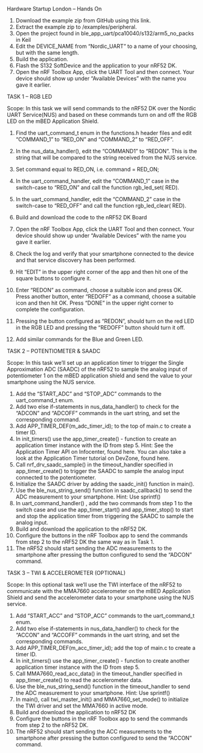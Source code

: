 Hardware Startup London – Hands On

1.	Download the example zip from GitHub using this link. 
2.	Extract the example zip to <SKD-folder>/examples/peripheral. 
3.	Open the project found in ble_app_uart/pca10040/s132/arm5_no_packs in Keil 
4.	Edit the DEVICE_NAME from “Nordic_UART” to a name of your choosing, but with the same length. 
5.	Build the application.
6.	Flash the S132 SoftDevice and the application to your nRF52 DK.
7.	Open the nRF Toolbox App, click the UART Tool and then connect. Your device should show up under “Available Devices” with the name you gave it earlier.  

TASK 1 – RGB LED 

Scope: In this task we will send commands to the nRF52 DK over the Nordic UART Service(NUS) and based on these commands turn on and off the RGB LED on the mBED Application Shield.  

1.	Find the uart_command_t enum in the functions.h header files and edit “COMMAND_1” to “RED_ON” and “COMMAND_2” to “RED_OFF”.

2.	In the nus_data_handler(), edit the “COMMAND1” to “REDON”. This is the string that will be compared to the string received from the NUS service.

3.	Set command equal to RED_ON, i.e. command = RED_ON;
4.	In the uart_command_handler, edit the “COMMAND_1” case in the switch-case to “RED_ON” and call the function rgb_led_set( RED).
5.	In the uart_command_handler, edit the “COMMAND_2” case in the switch-case to “RED_OFF” and call the function rgb_led_clear( RED).
6.	Build and download the code to the nRF52 DK Board
7.	Open the nRF Toolbox App, click the UART Tool and then connect. Your device should show up under “Available Devices” with the name you gave it earlier.  
8.	Check the log and verify that your smartphone connected to the device and that service discovery has been performed. 
9.	Hit “EDIT” in the upper right corner of the app and then hit one of the square buttons to configure it. 
10.	Enter “REDON” as command, choose a suitable icon and press OK. Press another button, enter “REDOFF” as a command, choose a suitable icon and then hit OK. Press “DONE” in the upper right corner to complete the configuration. 
11.	Pressing the button configured as “REDON”, should turn on the red LED in the RGB LED and pressing the “REDOFF” button should turn it off. 
12.	Add similar commands for the Blue and Green LED.



TASK 2 – POTENTIOMETER & SAADC

Scope: In this task we’ll set up an application timer to trigger the Single Approximation ADC (SAADC) of the nRF52 to sample the analog input of potentiometer 1 on the mBED application shield and send the value to your smartphone using the NUS service. 
1.	Add the “START_ADC” and “STOP_ADC” commands to the uart_command_t enum. 
2.	Add two else if-statements in nus_data_handler() to check for the “ADCON” and “ADCOFF” commands in the uart string, and set the corresponding command.
3.	Add APP_TIMER_DEF(m_adc_timer_id); to the top of main.c to create a timer ID.
4.	In init_timers() use the app_timer_create() - function to create an application timer instance with the ID from step 5. Hint: See the Application Timer API on Infocenter, found here. You can also take a look at the Application Timer tutorial on DevZone, found here.
5.	Call nrf_drv_saadc_sample() in the timeout_handler specified in app_timer_create()  to trigger the SAADC to sample the analog input connected to the potentiometer. 
6.	Initialize the SAADC driver by adding the saadc_init() function in main().
7.	Use the ble_nus_string_send() function in saadc_callback() to send the ADC measurement to your smartphone. Hint: Use sprintf() 
8.	In uart_command_handler() , add the two commands from step 1 to the switch case and use the app_timer_start() and app_timer_stop() to start and stop the application timer from triggering the SAADC to sample the analog input.
9.	Build and download the application to the nRF52 DK.
10.	Configure the buttons in the nRF Toolbox app to send the commands from step 2 to the nRF52 DK the same way as in Task 1. 
11.	The nRF52 should start sending the ADC measurements to the smartphone after pressing the button configured to send the “ADCON” command.







TASK 3 – TWI & ACCELEROMETER (OPTIONAL)
 
Scope: In this optional task we’ll use the TWI interface of the nRF52 to communicate with the MMA7660 accelerometer on the mBED Application Shield and send the accelerometer data to your smartphone using the NUS service.
1.	Add “START_ACC” and “STOP_ACC” commands to the uart_command_t enum.
2.	Add two else if-statements in nus_data_handler() to check for the “ACCON” and “ACCOFF” commands in the uart string, and set the corresponding commands.
3.	Add APP_TIMER_DEF(m_acc_timer_id); add the top of main.c to create a timer ID.
4.	In init_timers() use the app_timer_create() - function to create another application timer instance with the ID from step 5. 
5.	Call MMA7660_read_acc_data() in the timeout_handler specified in app_timer_create()  to read the accelerometer data. 
6.	Use the ble_nus_string_send() function in the timeout_handler to send the ADC measurement to your smartphone. Hint: Use sprintf() 
7.	In main(),  call twi_master_init() and MMA7660_set_mode() to initialize the TWI driver and set the MMA7660 in active mode. 
8.	Build and download the application to nRF52 DK
9.	Configure the buttons in the nRF Toolbox app to send the commands from step 2 to the nRF52 DK. 
10.	The nRF52 should start sending the ACC measurements to the smartphone after pressing the button configured to send the “ACCON” command.



